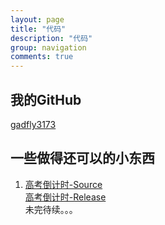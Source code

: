 ```yaml
---
layout: page
title: "代码"
description: "代码"
group: navigation
comments: true
---
```


## 我的GitHub
   [gadfly3173](https://github.com/gadfly3173)

## 一些做得还可以的小东西
   1. [高考倒计时-Source](https://github.com/gadfly3173/gaokaoClock)  
   [高考倒计时-Release](https://github.com/gadfly3173/gaokaoClock/releases)  
   未完待续。。。